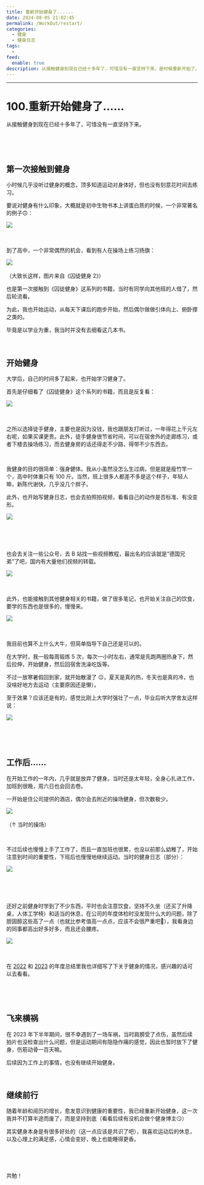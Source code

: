 ```yaml
---
title: 重新开始健身了......
date: 2024-08-05 21:02:45
permalink: /WorkOut/restart/
categories:
  - 健身
  - 健身日志
tags:
  - 
feed:
  enable: true
description: 从接触健身到现在已经十多年了，可惜没有一直坚持下来，是时候重新开始了。
---
```


---
# 100.重新开始健身了......

从接触健身到现在已经十多年了，可惜没有一直坚持下来。

‍<!-- more -->

‍

## 第一次接触到健身

小时候几乎没听过健身的概念，顶多知道运动对身体好，但也没有刻意花时间去练习。

要说对健身有什么印象，大概就是初中生物书本上讲蛋白质的时候，一个非常著名的例子🙃：

​![](https://image.peterjxl.com/blog/image-20240805174034-cm4cveq.png)​

‍

到了高中，一个非常偶然的机会，看到有人在操场上练习扬旗：

​![](https://image.peterjxl.com/blog/image-20240805191210-xii4wg8.png)​

（大致长这样，图片来自《囚徒健身 2》）

也是第一次接触到《囚徒健身》这系列的书籍，当时有同学向其他班的人借了，然后轮流看。

为此，我也开始运动，从每天下课后的跑步开始，然后偶尔做做引体向上、俯卧撑之类的。

毕竟是以学业为重，我当时并没有去细看这几本书。

‍

## 开始健身

大学后，自己的时间多了起来，也开始学习健身了。

首先是仔细看了《囚徒健身》这个系列的书籍，而且是反复看：

​![](https://image.peterjxl.com/blog/image-20240805192017-dcdhhq7.png)​

‍

之所以选择徒手健身，主要也是因为没钱，我也跟朋友打听过，一年得花上千元左右呢，如果买课更贵。此外，徒手健身很节省时间，可以在宿舍外的走廊练习，或者下楼去操场练习，而去健身房的话还得走不少路，得带不少东西去。

‍

我健身的目的很简单：强身健体。我从小虽然没怎么生过病，但是就是瘦竹竿一个，高中时体重只有 100 斤。当然，班上很多人都差不多是这个样子，年轻人嘛，新陈代谢快，几乎没几个胖子。

此外，也开始写健身日志，也会去拍照拍视频，看看自己的动作是否标准、有没变形。

​![](https://image.peterjxl.com/blog/image-20240805192331-d90unik.png)​

‍

‍

也会去关注一些公众号，去 B 站找一些视频教程，最出名的应该就是“德国兄弟”了吧，国内有大量他们视频的转载。

​![](https://image.peterjxl.com/blog/image-20240805192841-3j6egu5.png)​

‍

此外，也能接触到其他健身相关的书籍，做了很多笔记，也开始关注自己的饮食，要学的东西也是很多的，慢慢来。

​![](https://image.peterjxl.com/blog/image-20240805195526-1ji3wy3.png)​

‍

我目前也算不上什么大牛，但简单指导下自己还是可以的。

在大学时，我一般每周锻炼 5 次，每次一小时左右，通常是先跑两圈热身下，然后拉伸，开始健身，然后回宿舍洗澡吃饭等。

不过一放寒暑假回到家，就开始散漫了 😐，夏天是真的热，冬天也是真的冷，也没啥好地方去运动（主要原因还是懒）。

至于效果？应该还是有的，感觉比刚上大学时强壮了一点，毕业后听大学舍友这样说：

​![](https://image.peterjxl.com/blog/image-20240805173434-qo81yud.png)​

‍

‍

## 工作后……

在开始工作的一年内，几乎就是放弃了健身。当时还是太年轻，全身心扎进工作，加班到很晚，周六日也会回去卷。

一开始是住公司提供的酒店，偶尔会去附近的操场健身，但次数极少。

​![](https://image.peterjxl.com/blog/image-20240805201709-5c7tctf.png)​

（↑ 当时的操场）

‍

不过后续也慢慢上手了工作了，而且一直加班也很累，也没以前那么幼稚了，开始注意到时间的重要性，下班后也慢慢地继续运动。当时的健身日志（部分）：

​![](https://image.peterjxl.com/blog/image-20240805202048-8tabus1.png)​

‍

‍

还好之前健身时学到了不少东西，平时也会注意饮食，坚持不久坐（还买了升降桌，人体工学椅）和适当的休息，在公司的年度体检时没发现什么大的问题，除了胆固醇这些高了一点（也就比参考值高一点点，应该不会很严重吧🤔），我看身边的同事都高出好多好多，而且还会腰疼。

​![](https://image.peterjxl.com/blog/image-20240805202424-rmuvcy6.png)​

‍

在 [2022](/About/summary-2022/) 和 [2023](/About/summary-2023/) 的年度总结里我也详细写了下关于健身的情况，感兴趣的话可以去看看。

‍

‍

## 飞来横祸

在 2023 年下半年期间，很不幸遇到了一场车祸，当时肩膀受了点伤，虽然后续拍片也没检查出什么问题，但是运动期间有隐隐作痛的感觉，因此也暂时放下了健身，伤筋动骨一百天嘛。

后续因为工作上的事情，也没有继续开始健身。

‍

## 继续前行

随着年龄和阅历的增长，愈发意识到健康的重要性，我已经重新开始健身，这一次我并不打算半途而废了，而是坚持到底（看看后续有没机会做个健身博主😏）

其实健身本身是有很多好处的（这一点应该是共识了吧），我喜欢运动后的休息，以及心理上的满足感，心情会变好，晚上也能睡得更香。

‍

‍

共勉！
